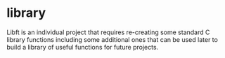 # library
Libft is an individual project that requires re-creating some standard C library functions including some additional ones that can be used later to build a library of useful functions for future projects.
